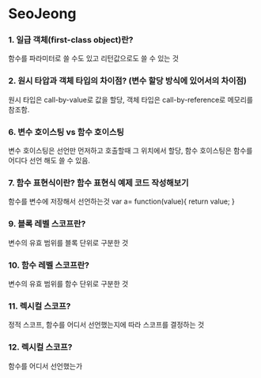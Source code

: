 # SeoJeong

### 1. 일급 객체(first-class object)란?
함수를 파라미터로 쓸 수도 있고 리턴값으로도 쓸 수 있는 것
### 2. 원시 타압과 객체 타입의 차이점? (변수 할당 방식에 있어서의 차이점)
원시 타입은 call-by-value로 값을 할당, 객체 타입은 call-by-reference로 메모리를 참조함.
### 6. 변수 호이스팅 vs 함수 호이스팅
변수 호이스팅은 선언만 먼저하고 호출할때 그 위치에서 할당, 함수 호이스팅은 함수를 어디다 선언 해도 쓸 수 있음.
### 7. 함수 표현식이란? 함수 표현식 예제 코드 작성해보기
함수를 변수에 저장해서 선언하는것
var a=	function(value){
          return value;
          }
### 9. 블록 레벨 스코프란?
변수의 유효 범위를 블록 단위로 구분한 것
### 10. 함수 레벨 스코프란?
변수의 유효 범위를 함수 단위로 구분한 것
### 11. 렉시컬 스코프?
정적 스코프, 함수를 어디서 선언했는지에 따라 스코프를 결정하는 것
### 12. 렉시컬 스코프?
함수를 어디서 선언했는가

